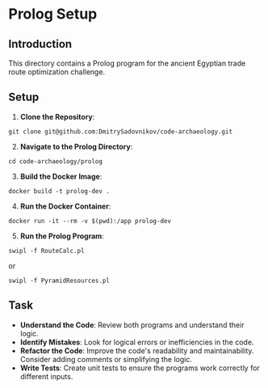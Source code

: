 # Prolog Setup

## Introduction
This directory contains a Prolog program for the ancient Egyptian trade route optimization challenge.

## Setup

1. **Clone the Repository**:
```
git clone git@github.com:DmitrySadovnikov/code-archaeology.git
```

2. **Navigate to the Prolog Directory**:
```
cd code-archaeology/prolog
```

3. **Build the Docker Image**:
```
docker build -t prolog-dev .
```

4. **Run the Docker Container**:
```
docker run -it --rm -v $(pwd):/app prolog-dev
```

5. **Run the Prolog Program**:
```
swipl -f RouteCalc.pl
```

or

```
swipl -f PyramidResources.pl
```

## Task
- **Understand the Code**: Review both programs and understand their logic.
- **Identify Mistakes**: Look for logical errors or inefficiencies in the code.
- **Refactor the Code**: Improve the code's readability and maintainability. Consider adding comments or simplifying the logic.
- **Write Tests**: Create unit tests to ensure the programs work correctly for different inputs.
